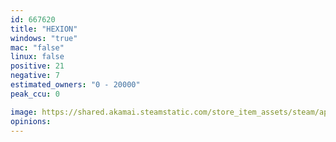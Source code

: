 ```yaml
---
id: 667620
title: "HEXION"
windows: "true"
mac: "false"
linux: false
positive: 21
negative: 7
estimated_owners: "0 - 20000"
peak_ccu: 0

image: https://shared.akamai.steamstatic.com/store_item_assets/steam/apps/667620/header.jpg?t=1527786023
opinions:
---
```

